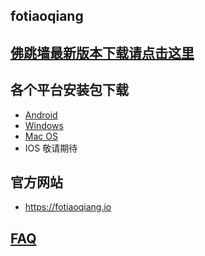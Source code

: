 ## fotiaoqiang
## <a href="https://github.com/getfotiaoqiang/download/releases"> 佛跳墙最新版本下载请点击这里 </a>
## 各个平台安装包下载
- <a href="https://github.com/getfotiaoqiang/download/releases/download/v1.0.0/fotiaoqiang_android_v1.0.0.apk"> Android </a>
- <a href="https://github.com/getfotiaoqiang/download/releases/download/v1.0.0/fotiaoqiang_win32_v1.0.0.zip"> Windows </a>
- <a href="https://github.com/getfotiaoqiang/download/releases/download/v1.0.0/fotiaoqiang_macos_amd64_install_v1.0.0.dmg"> Mac OS </a>
- IOS 敬请期待
## 官方网站
- https://fotiaoqiang.io
## <a href="#">FAQ</a>

